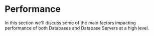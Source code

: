 # Performance

In this section we'll discuss some of the main factors impacting performance of both Databases and Database Servers at a high level.
